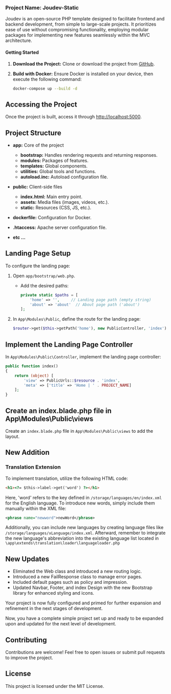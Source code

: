 ### Project Name: Joudev-Static

Joudev is an open-source PHP template designed to facilitate frontend and backend development, from simple to large-scale projects. It prioritizes ease of use without compromising functionality, employing modular packages for implementing new features seamlessly within the MVC architecture.

#### Getting Started

1. **Download the Project:**
   Clone or download the project from [GitHub](https://github.com/moaz-sabri/joudev-static.git).

2. **Build with Docker:**
   Ensure Docker is installed on your device, then execute the following command:
   ```bash
   docker-compose up --build -d
   ```

## Accessing the Project

Once the project is built, access it through [http://localhost:5000](http://localhost:5000).

## Project Structure

- **app:** Core of the project

  - **bootstrap:** Handles rendering requests and returning responses.
  - **modules:** Packages of features.
  - **templates:** Global components.
  - **utilities:** Global tools and functions.
  - **autoload.inc:** Autoload configuration file.

- **public:** Client-side files

  - **index.html:** Main entry point.
  - **assets:** Media files (images, videos, etc.).
  - **static:** Resources (CSS, JS, etc.).

- **dockerfile:** Configuration for Docker.
- **.htaccess:** Apache server configuration file.
- **etc ...**

## Landing Page Setup

To configure the landing page:

1. Open `app/bootstrap/web.php`.

   - Add the desired paths:
     ```php
     private static $paths = [
         'home' => '',     // Landing page path (empty string)
         'about' => 'about'  // About page path ('about')
     ];
     ```

2. In `App\Modules\Public`, define the route for the landing page:
   ```php
   $router->get($this->getPath('home'), new PublicController, 'index');
   ```

## Implement the Landing Page Controller

In `App\Modules\Public\Controller`, implement the landing page controller:

```php
public function index()
{
    return (object) [
        'view' => PublicUrls::$resource . 'index',
        'meta' => ['title' => 'Home | ' . PROJECT_NAME]
    ];
}
```

## Create an index.blade.php file in App\Modules\Public\views

Create an `index.blade.php` file in `App\Modules\Public\views` to add the layout.

## New Addition

### Translation Extension

To implement translation, utilize the following HTML code:

```html
<h1><?= $this->label->get('word') ?></h1>
```

Here, 'word' refers to the key defined in `/storage/languages/en/index.xml` for the English language. To introduce new words, simply include them manually within the XML file:

```xml
<phrase name="newword">newWord</phrase>
```

Additionally, you can include new languages by creating language files like `/storage/languages/xLanguage/index.xml`.
Afterward, remember to integrate the new language's abbreviation into the existing language list located in `\app\extends\translation\loader\languageloader.php`

## New Updates

- Eliminated the Web class and introduced a new routing logic.
- Introduced a new FailResponse class to manage error pages.
- Included default pages such as policy and impression.
- Updated Navbar, Footer, and index Design with the new Bootstrap library for enhanced styling and icons.

Your project is now fully configured and primed for further expansion and refinement in the next stages of development.

<!-- ___________________________ -->

Now, you have a complete simple project set up and ready to be expanded upon and updated for the next level of development.

## Contributing

Contributions are welcome! Feel free to open issues or submit pull requests to improve the project.

## License

This project is licensed under the MIT License.
